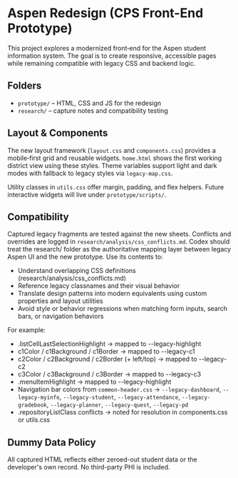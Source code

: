 # Aspen Redesign (CPS Front-End Prototype)
This project explores a modernized front‑end for the Aspen student information system. The goal is to create responsive, accessible pages while remaining compatible with legacy CSS and backend logic.

## Folders
- `prototype/` – HTML, CSS and JS for the redesign
- `research/` – capture notes and compatibility testing

## Layout & Components
The new layout framework (`layout.css` and `components.css`) provides a mobile‑first grid and reusable widgets. `home.html` shows the first working district view using these styles. Theme variables support light and dark modes with fallback to legacy styles via `legacy-map.css`.

Utility classes in `utils.css` offer margin, padding, and flex helpers. Future interactive widgets will live under `prototype/scripts/`.

## Compatibility
Captured legacy fragments are tested against the new sheets. Conflicts and overrides are logged in `research/analysis/css_conflicts.md`.
Codex should treat the research/ folder as the authoritative mapping layer between legacy Aspen UI and the new prototype. 
Use its contents to:
- Understand overlapping CSS definitions (research/analysis/css_conflicts.md)
- Reference legacy classnames and their visual behavior
- Translate design patterns into modern equivalents using custom properties and layout utilities
- Avoid style or behavior regressions when matching form inputs, search bars, or navigation behaviors

For example:
- .listCellLastSelectionHighlight → mapped to --legacy-highlight
- c1Color / c1Background / c1Border → mapped to --legacy-c1
- c2Color / c2Background / c2Border (+ left/top) → mapped to --legacy-c2
- c3Color / c3Background / c3Border → mapped to --legacy-c3
- .menuItemHighlight → mapped to --legacy-highlight
- Navigation bar colors from `common-header.css` →
  `--legacy-dashboard`, `--legacy-myinfo`, `--legacy-student`,
  `--legacy-attendance`, `--legacy-gradebook`, `--legacy-planner`,
  `--legacy-quest`, `--legacy-pd`
- .repositoryListClass conflicts → noted for resolution in components.css or utils.css

## Dummy Data Policy
All captured HTML reflects either zeroed-out student data or the developer's own record. No third-party PHI is included.

